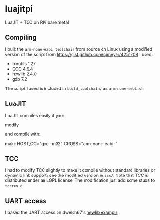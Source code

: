 # luajitpi
LuaJIT + TCC on RPi bare metal

## Compiling
I built the `arm-none-eabi toolchain` from source on Linux using a modified version of the script from https://gist.github.com/cjmeyer/4251208
I used:

* binutils 1.27
* GCC 4.9.4
* newlib 2.4.0
* gdb 7.2

The script I used is included in `build_toolchain/` as `arm-none-eabi.sh`

## LuaJIT
LuaJIT compiles easily if you:

modify

and compile with:

  make HOST_CC="gcc -m32" CROSS="arm-none-eabi-"
  

## TCC
I had to modify TCC slightly to make it compile without standard libraries or dynamic link support; see the modified version in `tcc/`. Note that TCC is distributed under an LGPL license. The modification just add some stubs to `tccrun.c`.

## UART access
I based the UART access on dwelch67's [newlib example](https://github.com/dwelch67/raspberrypi/tree/master/newlib0)

